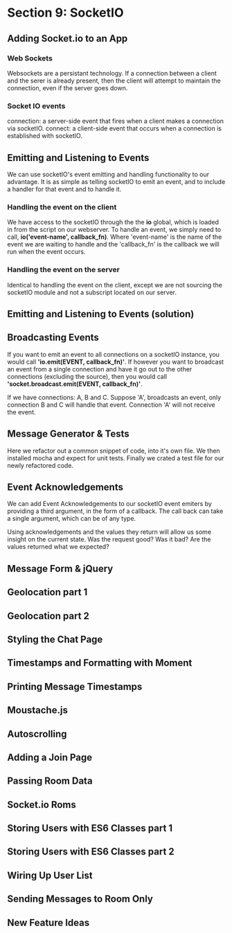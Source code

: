 # Section 9: SocketIO

## Adding Socket.io to an App
### Web Sockets
Websockets are a persistant technology. If a connection between a client and the serer
is already present, then the client will attempt to maintain the connection, even if 
the server goes down.

### Socket IO events
connection: a server-side event that fires when a client makes a connection via socketIO.
connect: a client-side event that occurs when a connection is established with socketIO.

## Emitting and Listening to Events
We can use socketIO's event emitting and handling functionality to our advantage. It is as simple as telling socketIO to emit an event, and to include a handler for that event and to handle it.

### Handling the event on the client
We have access to the socketIO through the the __io__ global, which is loaded in from the script on our webserver. To handle an event, we simply need to call, __io('event-name', callback_fn)__. Where 'event-name' is the name of the event we are waiting to handle and the 'callback_fn' is the callback we will run when the event occurs.

### Handling the event on the server
Identical to handling the event on the client, except we are not sourcing the socketIO module and not a subscript located on our server.

## Emitting and Listening to Events (solution)


## Broadcasting Events
If you want to emit an event to all connections on a socketIO instance, you would call __'io.emit(EVENT, callback_fn)'__. If however you want to broadcast an event from a single connection and have it go out to the other connections (excluding the source), then you would call __'socket.broadcast.emit(EVENT, callback_fn)'__.

If we have connections: A, B and C. Suppose 'A', broadcasts an event, only connection B and C will handle that event. Connection 'A' will not receive the event.

## Message Generator & Tests
Here we refactor out a common snippet of code, into it's own file. We then installed mocha and expect for unit tests. Finally we crated a test file for our newly refactored code.


## Event Acknowledgements
We can add Event Acknowledgements to our socketIO event emiters by providing a third argument, in the form of a callback. The call back can take a single argument, which can be of any type.

Using acknowledgements and the values they return will allow us some insight on the current state. Was the request good? Was it bad? Are the values returned what we expected?

## Message Form & jQuery


## Geolocation part 1


## Geolocation part 2


## Styling the Chat Page


## Timestamps and Formatting with Moment


## Printing Message Timestamps


## Moustache.js


## Autoscrolling


## Adding a Join Page


## Passing Room Data


## Socket.io Roms


## Storing Users with ES6 Classes part 1


## Storing Users with ES6 Classes part 2


## Wiring Up User List


## Sending Messages to Room Only


## New Feature Ideas


